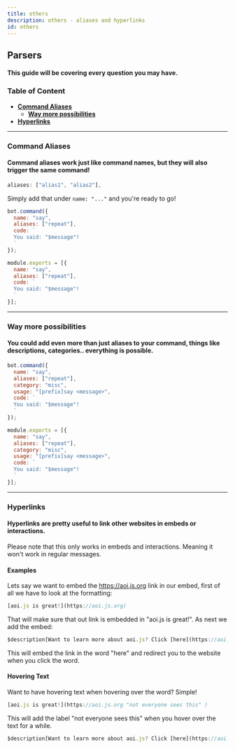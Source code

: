```yaml
---
title: others 
description: others - aliases and hyperlinks
id: others
---
```


## Parsers

#### This guide will be covering every question you may have.

### Table of Content
  - **[Command Aliases][1]**
    - **[Way more possibilities][1.1]**  
  - **[Hyperlinks][2]**

---

### Command Aliases

#### Command aliases work just like command names, but they will also trigger the same command!

```js
aliases: ["alias1", "alias2"],
```
Simply add that under `name: "..."` and you're ready to go!

```js
bot.command({
  name: "say",
  aliases: ["repeat"],
  code: `
  You said: "$message"!
  `
});
```
```js
module.exports = [{
  name: "say",
  aliases: ["repeat"],
  code: `
  You said: "$message"!
  `
}];
```

---

### Way more possibilities 

#### You could add even more than just aliases to your command, things like descriptions, categories.. everything is possible.

```js
bot.command({
  name: "say",
  aliases: ["repeat"],
  category: "misc",
  usage: "[prefix]say <message>",
  code: `
  You said: "$message"!
  `
});
```
```js
module.exports = [{
  name: "say",
  aliases: ["repeat"],
  category: "misc",
  usage: "[prefix]say <message>",
  code: `
  You said: "$message"!
  `
}];
```

---

### Hyperlinks

#### Hyperlinks are pretty useful to link other websites in embeds or interactions.

Please note that this only works in embeds and interactions. Meaning it won't work in regular messages.

#### Examples

Lets say we want to embed the https://aoi.js.org link in our embed, first of all we have to look at the formatting:
```js
[aoi.js is great!](https://aoi.js.org)
```
That will make sure that out link is embedded in "aoi.js is great!". As next we add the embed:
```js
$description[Want to learn more about aoi.js? Click [here](https://aoi.js.org)!]
```
This will embed the link in the word "here" and redirect you to the website when you click the word.

#### Hovering Text

Want to have hovering text when hovering over the word? Simple!

```js
[aoi.js is great!](https://aoi.js.org "not everyone sees this" )
```

This will add the label "not everyone sees this" when you hover over the text for a while.

```js
$description[Want to learn more about aoi.js? Click [here](https://aoi.js.org "aoi.js is great")!]
```


<!--- links -->
[1]: #command-aliases
[1.1]: #way-more-possibilities
[2]: #hyperlinks

